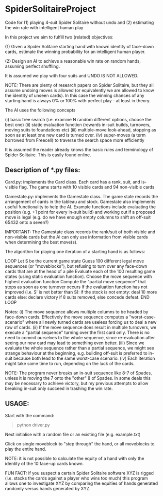 # SpiderSolitaireProject
Code for (1) playing 4-suit Spider Solitaire without undo and (2) estimating the win rate with intelligent human play

In this project we aim to fulfill two (related) objectives:

(1) Given a Spider Solitaire starting hand with known identity of face-down cards, 
estimate the winning probability for an intelligent human player.

(2) Design an AI to achieve a reasonable win rate on random hands, assuming perfect shuffling.

It is assumed we play with four suits and UNDO IS NOT ALLOWED.

NOTE: There are plenty of research papers on Spider Solitaire, but they all assume undoing moves is 
allowed (or equivalently we are allowed to know the identity of unseen cards). In this case the winning chances
of any starting hand is always 0% or 100% with perfect play - at least in theory.


The AI uses the following concepts

(i) basic tree search (i.e. examine N random different options, choose the best one)
(ii) static evaluation function (rewards in-suit builds, turnovers, moving suits to foundations etc)
(iii) multiple-move look-ahead, stopping as soon as at least one new card is turned over.
(iv) super-moves (a term borrowed from Freecell) to traverse the search space more efficiently


It is assumed the reader already knows the basic rules and terminology of Spider Solitaire. 
This is easily found online.



## Description of *.py files:

Card.py: implements the Card class. Each card has a rank, suit, and is-visible flag. The game starts with
10 visible cards and 94 non-visible cards

Gamestate.py: implements the Gamestate class. The game state records the arrangement of cards in the tableau and stock.
Gamestate also implements useful functionality to help the AI. Example functions include evaluating the
position (e.g. +1 point for every in-suit build) and working out if a proposed move is legal (e.g. do we have
enough empty columns to shift an off-suit 65432 onto a seven?)

IMPORTANT: The Gamestate class records the rank/suit of both visible and non-visible cards but the AI can only
use information from visible cards when determining the best move(s).


The algorithm for playing one iteration of a starting hand is as follows: 

LOOP
	Let S be the current game state
	Guess 100 different legal move sequences (or "moveblocks"), but refusing to turn over any face-down cards 
	that are at the head of a pile 
	Evaluate each of the 100 resulting game states (using static evaluation function).
	Choose the move sequence with highest evaluation function
	Compute the "partial move sequence" that stops as soon as one turnover occurs 
	If the evaluation function has not improved (i.e. S' is not better than S): 
		if the stock is not empty:
			deal 10 more cards
		else:
			declare victory if 8 suits removed, else concede defeat.
END LOOP

Notes:
(i) The move sequence allows multiple columns to be headed by face-down cards. Effectively the move sequence
computes a "worst-case-scenario" where all newly turned cards are useless forcing us to deal a new row of cards.
(ii) If the move sequence does result in multiple turnovers, we execute a "partial sequence" turning over the first card
only. There is no need to commit ourselves to the whole sequence, since re-evaluation after seeing our new card may
lead to something even better.
(iii) Since we evaluate the whole sequence rather than a partial sequence, we might see strange behaviour at the
beginning, e.g. building off-suit is preferred to in-suit because both lead to the same worst-case scenario.
(iv) Each iteration might take some time to run, depending on the luck of the cards.

NOTE: The program never breaks an in-suit sequence like 8-7 of Spades, unless it is moving the 7 onto the
"other" 8 of Spades. In some deals this may be necessary to achieve victory, but my previous attempts to
allow breaking in-suit only succeed in trashing the win rate.


## USAGE:

Start with the command:
> python driver.py

Next initialise with a random file or an existing file (e.g. example.txt)

Click on single moveblock to "step through" the hand, or all moveblocks to play the entire hand.

NOTE: it is not possible to calculate the equity of a hand with only the identity of the 10 face-up cards known.

FUN FACT: If you suspect a certain Spider Solitaire software XYZ is rigged (i.e. stacks the cards against a player
who wins too much) this program allows one to investigate XYZ by
comparing the equities of hands generated randomly versus hands generated by XYZ.

